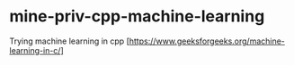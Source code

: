 # mine-priv-cpp-machine-learning

Trying machine learning in cpp [https://www.geeksforgeeks.org/machine-learning-in-c/]